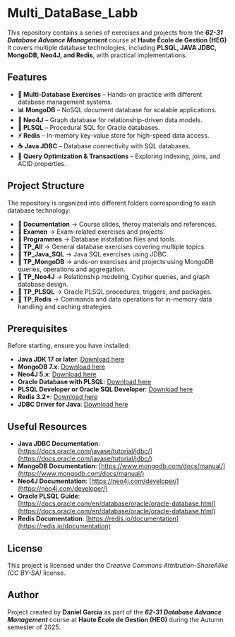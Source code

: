 # Multi_DataBase_Labb

This repository contains a series of exercises and projects from the ***62-31 Database Advance Management*** course at **Haute École de Gestion (HEG)** It covers multiple database technologies, including **PLSQL, JAVA JDBC, MongoDB, Neo4J, and Redis**, with practical implementations.

## Features

- **📂 Multi-Database Exercises** – Hands-on practice with different database management systems.
- **📊 MongoDB** – NoSQL document database for scalable applications.
- **🔗 Neo4J** – Graph database for relationship-driven data models.
- **📜 PLSQL** – Procedural SQL for Oracle databases.
- **⚡ Redis** – In-memory key-value store for high-speed data access.
- **☕ Java JDBC** – Database connectivity with SQL databases.
- **📝 Query Optimization & Transactions** – Exploring indexing, joins, and ACID properties.

## Project Structure

The repository is organized into different folders corresponding to each database technology:

- **📁 Documentation** → Course slides, theroy materials and references.
- **📁 Examen** → Exam-related exercises and projects.
- **📁 Programmes** → Database installation files and tools.
- **📁 TP_All** → General database exercises covering multiple topics.
- **📁 TP_Java_SQL** → Java SQL exercises using JDBC.
- **📁 TP_MongoDB** → ands-on exercises and projects using MongoDB queries, operations and aggregation.
- **📁 TP_Neo4J** → Relationship modeling, Cypher queries, and graph database design.
- **📁 TP_PLSQL** → Oracle PLSQL procedures, triggers, and packages.
- **📁 TP_Redis** → Commands and data operations for in-memory data handling and caching strategies.

## Prerequisites

Before starting, ensure you have installed:

- **Java JDK 17 or later**: [Download here](https://jdk.java.net/)
- **MongoDB 7.x**: [Download here](https://www.mongodb.com/try/download/community)
- **Neo4J 5.x**: [Download here](https://neo4j.com/download/)
- **Oracle Database with PLSQL**: [Download here](https://www.oracle.com/database/)
- **PLSQL Developer or Oracle SQL Developer**: [Download here](https://www.oracle.com/tools/downloads/sqldev-downloads.html)
- **Redis 3.2+**: [Download here](https://redis.io/download)
- **JDBC Driver for Java**: [Download here](https://www.oracle.com/database/technologies/appdev/jdbc.html)


## Useful Resources

- **Java JDBC Documentation**: [https://docs.oracle.com/javase/tutorial/jdbc/](https://docs.oracle.com/javase/tutorial/jdbc/)
- **MongoDB Documentation**: [https://www.mongodb.com/docs/manual/](https://www.mongodb.com/docs/manual/)
- **Neo4J Documentation**: [https://neo4j.com/developer/](https://neo4j.com/developer/)
- **Oracle PLSQL Guide**: [https://docs.oracle.com/en/database/oracle/oracle-database.html](https://docs.oracle.com/en/database/oracle/oracle-database.html)
- **Redis Documentation**: [https://redis.io/documentation](https://redis.io/documentation)

## License

This project is licensed under the *Creative Commons Attribution-ShareAlike (CC BY-SA)* license.  

## Author

Project created by **Daniel Garcia** as part of the ***62-31 Database Advance Management*** course at **Haute École de Gestion (HEG)** during the Autumn semester of 2025.